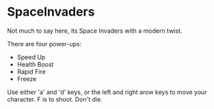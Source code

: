 # SpaceInvaders

Not much to say here, its Space Invaders with a modern twist.

There are four power-ups:
- Speed Up
- Health Boost
- Rapid Fire
- Freeze

Use either 'a' and 'd' keys, or the left and right arow keys to move your character. F is to shoot. Don't die.
